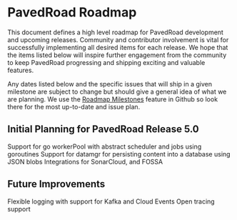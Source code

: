 # PavedRoad Roadmap

This document defines a high level roadmap for PavedRoad development
and upcoming releases.
Community and contributor involvement is vital for successfully implementing
all desired items for each release.
We hope that the items listed below will inspire further engagement from the community
to keep PavedRoad progressing and shipping exciting and valuable features.

Any dates listed below and the specific issues that will ship in a given milestone
are subject to change but should give a general idea of what we are planning.
We use the [Roadmap Milestones](https://github.com/pavedroad-io/pavedroad/milestones)
feature in Github so look there for the most up-to-date and issue plan.

## Initial Planning for PavedRoad Release 5.0
Support for go workerPool with abstract scheduler and jobs using goroutines
Support for datamgr for persisting content into a database using JSON blobs
Integrations for SonarCloud, and FOSSA

## Future Improvements
Flexible logging with support for Kafka and Cloud Events
Open tracing support

